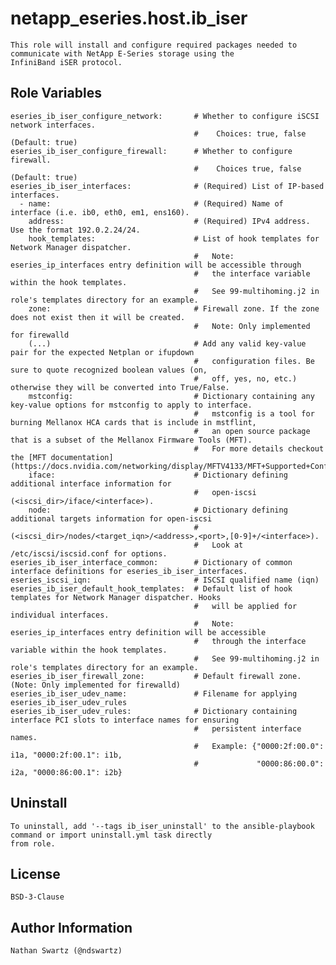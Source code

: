 # netapp_eseries.host.ib_iser
    This role will install and configure required packages needed to communicate with NetApp E-Series storage using the
    InfiniBand iSER protocol.

## Role Variables
    eseries_ib_iser_configure_network:       # Whether to configure iSCSI network interfaces.
                                             #    Choices: true, false (Default: true)
    eseries_ib_iser_configure_firewall:      # Whether to configure firewall.
                                             #    Choices true, false (Default: true)
    eseries_ib_iser_interfaces:              # (Required) List of IP-based interfaces.
      - name:                                # (Required) Name of interface (i.e. ib0, eth0, em1, ens160).
        address:                             # (Required) IPv4 address. Use the format 192.0.2.24/24.
        hook_templates:                      # List of hook templates for Network Manager dispatcher.
                                             #   Note: eseries_ip_interfaces entry definition will be accessible through
                                             #   the interface variable within the hook templates.
                                             #   See 99-multihoming.j2 in role's templates directory for an example.
        zone:                                # Firewall zone. If the zone does not exist then it will be created.
                                             #   Note: Only implemented for firewalld
        (...)                                # Add any valid key-value pair for the expected Netplan or ifupdown
                                             #   configuration files. Be sure to quote recognized boolean values (on,
                                             #   off, yes, no, etc.) otherwise they will be converted into True/False.
        mstconfig:                           # Dictionary containing any key-value options for mstconfig to apply to interface.
                                             #   mstconfig is a tool for burning Mellanox HCA cards that is include in mstflint,
                                             #   an open source package that is a subset of the Mellanox Firmware Tools (MFT).
                                             #   For more details checkout the [MFT documentation](https://docs.nvidia.com/networking/display/MFTV4133/MFT+Supported+Configurations+and+Parameters)
        iface:                               # Dictionary defining additional interface information for
                                             #   open-iscsi (<iscsi_dir>/iface/<interface>).
        node:                                # Dictionary defining additional targets information for open-iscsi
                                             #   (<iscsi_dir>/nodes/<target_iqn>/<address>,<port>,[0-9]+/<interface>).
                                             #   Look at /etc/iscsi/iscsid.conf for options.
    eseries_ib_iser_interface_common:        # Dictionary of common interface definitions for eseries_ib_iser_interfaces.
    eseries_iscsi_iqn:                       # ISCSI qualified name (iqn)
    eseries_ib_iser_default_hook_templates:  # Default list of hook templates for Network Manager dispatcher. Hooks
                                             #   will be applied for individual interfaces.
                                             #   Note: eseries_ip_interfaces entry definition will be accessible
                                             #   through the interface variable within the hook templates.
                                             #   See 99-multihoming.j2 in role's templates directory for an example.
    eseries_ib_iser_firewall_zone:           # Default firewall zone. (Note: Only implemented for firewalld)
    eseries_ib_iser_udev_name:               # Filename for applying eseries_ib_iser_udev_rules
    eseries_ib_iser_udev_rules:              # Dictionary containing interface PCI slots to interface names for ensuring
                                             #   persistent interface names.
                                             #   Example: {"0000:2f:00.0": i1a, "0000:2f:00.1": i1b,
                                             #             "0000:86:00.0": i2a, "0000:86:00.1": i2b}

## Uninstall
    To uninstall, add '--tags ib_iser_uninstall' to the ansible-playbook command or import uninstall.yml task directly
    from role.

## License
    BSD-3-Clause

## Author Information
    Nathan Swartz (@ndswartz)
